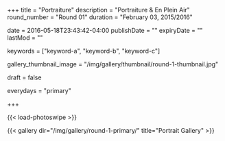 +++
title = "Portraiture"
description = "Portraiture & En Plein Air"
round_number = "Round 01"
duration = "February 03, 2015/2016"

date = 2016-05-18T23:43:42-04:00
publishDate = ""
expiryDate = ""
lastMod = ""

keywords = ["keyword-a", "keyword-b", "keyword-c"]

gallery_thumbnail_image = "/img/gallery/thumbnail/round-1-thumbnail.jpg"

draft = false

everydays = "primary"



+++

{{< load-photoswipe >}}

{{< gallery dir="/img/gallery/round-1-primary/" title="Portrait Gallery" >}}
